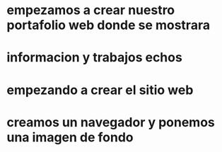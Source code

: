 # empezamos a crear nuestro portafolio web donde se mostrara 
# informacion y trabajos echos 
# empezando a crear el sitio web 
# creamos un navegador y ponemos una imagen de fondo